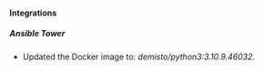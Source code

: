#### Integrations
##### Ansible Tower
- Updated the Docker image to: *demisto/python3:3.10.9.46032*.
